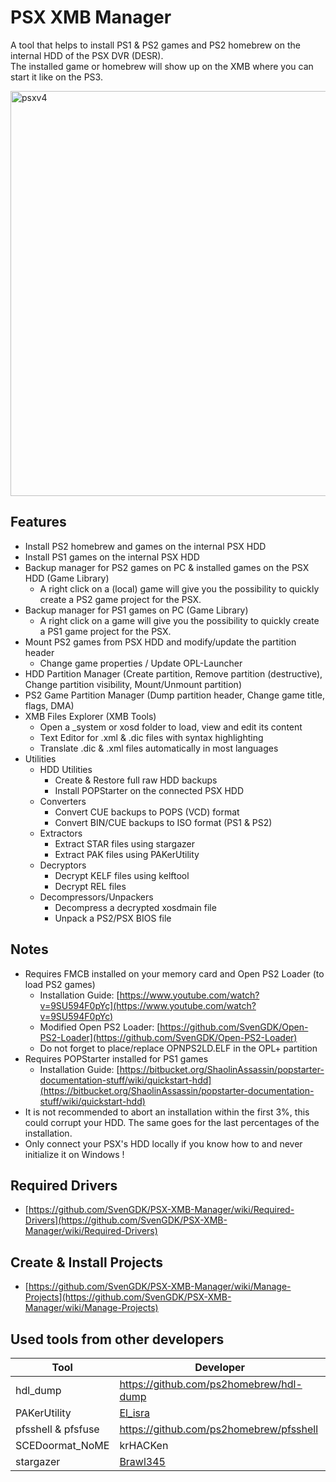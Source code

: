 # PSX XMB Manager
A tool that helps to install PS1 & PS2 games and PS2 homebrew on the internal HDD of the PSX DVR (DESR).</br>
The installed game or homebrew will show up on the XMB where you can start it like on the PS3.</br>

<img width="648" alt="psxv4" src="https://github.com/user-attachments/assets/2897075e-d4ea-428b-91b0-713623e88736" />

## Features
- Install PS2 homebrew and games on the internal PSX HDD
- Install PS1 games on the internal PSX HDD
- Backup manager for PS2 games on PC & installed games on the PSX HDD (Game Library)
  - A right click on a (local) game will give you the possibility to quickly create a PS2 game project for the PSX.
- Backup manager for PS1 games on PC (Game Library)
  - A right click on a game will give you the possibility to quickly create a PS1 game project for the PSX.
- Mount PS2 games from PSX HDD and modify/update the partition header
  - Change game properties / Update OPL-Launcher
- HDD Partition Manager (Create partition, Remove partition (destructive), Change partition visibility, Mount/Unmount partition)
- PS2 Game Partition Manager (Dump partition header, Change game title, flags, DMA)
- XMB Files Explorer (XMB Tools)
  - Open a _system or xosd folder to load, view and edit its content
  - Text Editor for .xml & .dic files with syntax highlighting
  - Translate .dic & .xml files automatically in most languages
- Utilities
  - HDD Utilities
    - Create & Restore full raw HDD backups
    - Install POPStarter on the connected PSX HDD
  - Converters
    - Convert CUE backups to POPS (VCD) format
    - Convert BIN/CUE backups to ISO format (PS1 & PS2)
  - Extractors
    - Extract STAR files using stargazer
    - Extract PAK files using PAKerUtility
  - Decryptors
    - Decrypt KELF files using kelftool
    - Decrypt REL files
  - Decompressors/Unpackers
    - Decompress a decrypted xosdmain file
    - Unpack a PS2/PSX BIOS file

## Notes
- Requires FMCB installed on your memory card and Open PS2 Loader (to load PS2 games)
  - Installation Guide: [https://www.youtube.com/watch?v=9SU594F0pYc](https://www.youtube.com/watch?v=9SU594F0pYc)
  - Modified Open PS2 Loader: [https://github.com/SvenGDK/Open-PS2-Loader](https://github.com/SvenGDK/Open-PS2-Loader)
  - Do not forget to place/replace OPNPS2LD.ELF in the OPL+ partition
- Requires POPStarter installed for PS1 games
  - Installation Guide: [https://bitbucket.org/ShaolinAssassin/popstarter-documentation-stuff/wiki/quickstart-hdd](https://bitbucket.org/ShaolinAssassin/popstarter-documentation-stuff/wiki/quickstart-hdd)
- It is not recommended to abort an installation within the first 3%, this could corrupt your HDD. The same goes for the last percentages of the installation.
- Only connect your PSX's HDD locally if you know how to and never initialize it on Windows !

## Required Drivers
- [https://github.com/SvenGDK/PSX-XMB-Manager/wiki/Required-Drivers](https://github.com/SvenGDK/PSX-XMB-Manager/wiki/Required-Drivers)

## Create & Install Projects
- [https://github.com/SvenGDK/PSX-XMB-Manager/wiki/Manage-Projects](https://github.com/SvenGDK/PSX-XMB-Manager/wiki/Manage-Projects)

## Used tools from other developers
| Tool | Developer |
|-----|-----|
| hdl_dump | https://github.com/ps2homebrew/hdl-dump |
| PAKerUtility | [El_isra](https://github.com/israpps/PAKerUtility) |
| pfsshell & pfsfuse | https://github.com/ps2homebrew/pfsshell |
| SCEDoormat_NoME | krHACKen |
| stargazer | [Brawl345](https://github.com/Brawl345/stargazer) |
